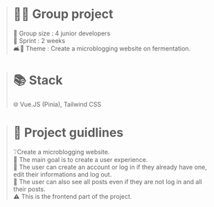 ># 👩‍💻 Group project
>
>👥 Group size : 4 junior developers <br>
>🏃 Sprint : 2 weeks <br>
>🛋🫙 Theme : Create a microblogging website on fermentation.
>

># 📚 Stack
>
>🌐 Vue.JS (Pinia), Tailwind CSS <br>
>

># 📑 Project guidlines
>
>❔Create a microblogging website. <br>
>💭 The main goal is to create a user experience. <br>
>👤 The user can create an account or log in if they already have one, edit their informations and log out. <br>
>🔁 The user can also see all posts even if they are not log in and all their posts. <br>
>⚠️ This is the frontend part of the project.
>
